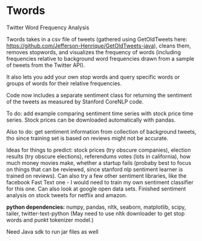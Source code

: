 # Twords

Twitter Word Frequency Analysis

Twords takes in a csv file of tweets (gathered using GetOldTweets here: https://github.com/Jefferson-Henrique/GetOldTweets-java), 
cleans them, removes stopwords, and visualizes the frequency of words (including frequencies relative to background word frequencies drawn from a sample of tweets from the Twitter API). 

It also lets you add your own stop words and query specific words or groups of words for their relative frequencies. 

Code now includes a separate sentiment class for returning the sentiment of the tweets as measured by Stanford CoreNLP code.

To do: add example comparing sentiment time series with stock price time series. Stock prices can be downloaded automatically with pandas. 

Also to do: get sentiment information from collection of background tweets, tho since training set is based on reviews might not be accurate. 

Ideas for things to predict: stock prices (try obscure companies), election results (try obscure elections), referendums votes (lots in california), how much money movies make, whether a startup fails (probaby best to focus on things that can be reviewed, since stanford nlp sentiment learner is trained on reviews). Can also try a few other sentiment libraries, like the facebook Fast Text one - I would need to train my own sentiment classifier for this one. Can also look at google open data sets. Finished sentiment analysis on stock tweets for netflix and amazon. 

<b> python dependencies:</b> numpy, pandas, nltk, seaborn, matplotlib, scipy, tailer, twitter-text-python
(May need to use nltk downloader to get stop words and punkt tokenizer model.)

Need Java sdk to run jar files as well

